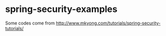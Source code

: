 spring-security-examples
========================

Some codes  come from <http://www.mkyong.com/tutorials/spring-security-tutorials/>
